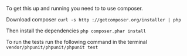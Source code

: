 To get this up and running you need to to use composer. 

Download composer
`curl -s http ://getcomposer.org/installer | php`

Then install the dependencies
`php composer.phar install`

To run the tests run the following command in the terminal
`vendor/phpunit/phpunit/phpunit test`
